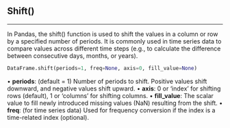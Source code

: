 
## Shift()
---
In Pandas, the shift() function is used to shift the values in a column or row by a specified number of periods. It is commonly used in time series data to compare values across different time steps (e.g., to calculate the difference between consecutive days, months, or years).

```python
DataFrame.shift(periods=1, freq=None, axis=0, fill_value=None)
```

• **periods**: (default = 1) Number of periods to shift. Positive values shift downward, and negative values shift upward.
• **axis**: 0 or ‘index’ for shifting rows (default), 1 or ‘columns’ for shifting columns.
• **fill_value**: The scalar value to fill newly introduced missing values (NaN) resulting from the shift.
• **freq**: (for time series data) Used for frequency conversion if the index is a time-related index (optional).
